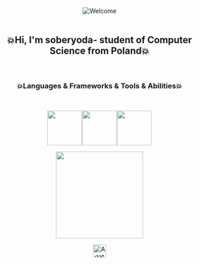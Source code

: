 
<div align="center">
<img src="https://github.com/fnky/fnky/raw/fnky/img/welcome-fire.gif" alt="Welcome" align="center">
</div>

<br>
<h2 align="center">💥Hi, I'm soberyoda- student of Computer Science from Poland💥</h2>
<br>
<h3 align="center">💥Languages & Frameworks & Tools & Abilities💥</h2>
<br>
<p align="center">
<img src="https://i.giphy.com/media/LMt9638dO8dftAjtco/200.webp" width="80"><img src="https://i.giphy.com/media/KzJkzjggfGN5Py6nkT/200.webp" width="80"><img src="https://i.giphy.com/media/IdyAQJVN2kVPNUrojM/200.webp" width="80">
</p>


<p align="center">
<img align='center' src='https://user-images.githubusercontent.com/5713670/87202985-820dcb80-c2b6-11ea-9f56-7ec461c497c3.gif' width='200'>
</p>



<p align="center">
<a href="https://www.instagram.com/drunk__yoda/">
  <img align="enter" alt="Agata's Instagram" width="30px" src="https://cdn.jsdelivr.net/npm/simple-icons@3.0.1/icons/instagram.svg" />
</a>
</p>


<!--
**soberyoda/soberyoda** is a ✨ _special_ ✨ repository because its `README.md` (this file) appears on your GitHub profile.

Here are some ideas to get you started:

- 🔭 I’m currently working on ...
- 🌱 I’m currently learning ...
- 👯 I’m looking to collaborate on ...
- 🤔 I’m looking for help with ...
- 💬 Ask me about ...
- 📫 How to reach me: ...
- 😄 Pronouns: ...
- ⚡ Fun fact: ...
-->
